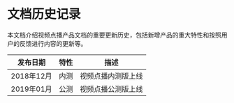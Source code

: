 # 文档历史记录

本文档介绍视频点播产品文档的重要更新历史，包括新增产品的重大特性和按照用户的反馈进行内容的更新等。

|发布日期|特性|描述|
|-|-|-|
|2018年12月|内测|视频点播内测版上线|
|2019年01月|公测|视频点播公测版上线|

